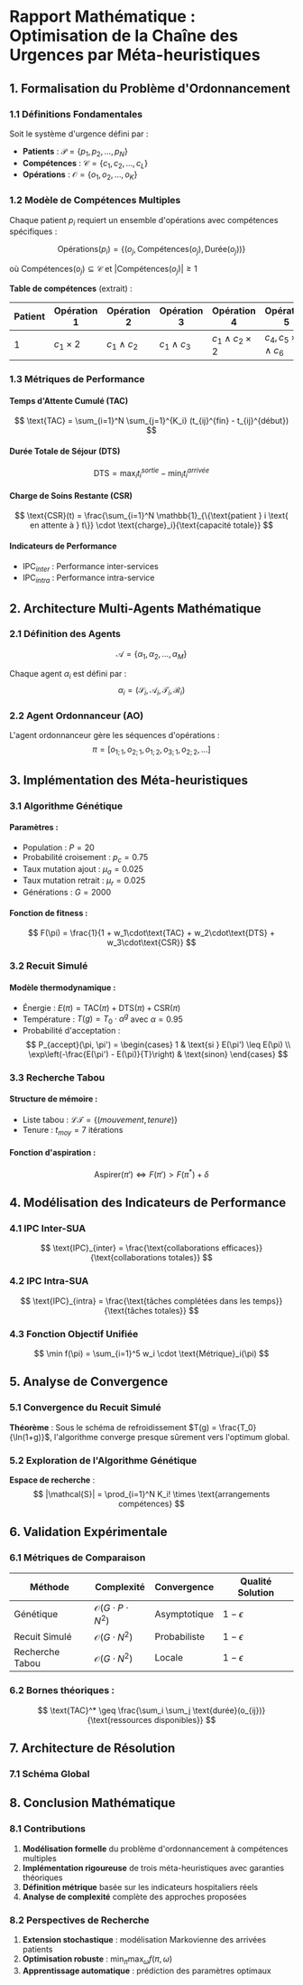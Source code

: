 # Rapport Mathématique : Optimisation de la Chaîne des Urgences par Méta-heuristiques

## 1. Formalisation du Problème d'Ordonnancement

### 1.1 Définitions Fondamentales

Soit le système d'urgence défini par :

- **Patients** : $\mathcal{P} = \{p_1, p_2, \ldots, p_N\}$
- **Compétences** : $\mathcal{C} = \{c_1, c_2, \ldots, c_L\}$
- **Opérations** : $\mathcal{O} = \{o_1, o_2, \ldots, o_K\}$

### 1.2 Modèle de Compétences Multiples

Chaque patient $p_i$ requiert un ensemble d'opérations avec compétences spécifiques :

$$
\text{Opérations}(p_i) = \{(o_j, \text{Compétences}(o_j), \text{Durée}(o_j))\}
$$

où $\text{Compétences}(o_j) \subseteq \mathcal{C}$ et $|\text{Compétences}(o_j)| \geq 1$

**Table de compétences** (extrait) :

| Patient | Opération 1 | Opération 2 | Opération 3 | Opération 4 | Opération 5 |
|---------|-------------|-------------|-------------|-------------|-------------|
| 1 | $c_1 \times 2$ | $c_1 \land c_2$ | $c_1 \land c_3$ | $c_1 \land c_2 \times 2$ | $c_4, c_5 \times 2 \land c_6$ |

### 1.3 Métriques de Performance

#### Temps d'Attente Cumulé (TAC)
$$
\text{TAC} = \sum_{i=1}^N \sum_{j=1}^{K_i} (t_{ij}^{fin} - t_{ij}^{début})
$$

#### Durée Totale de Séjour (DTS)
$$
\text{DTS} = \max_i t_i^{sortie} - \min_i t_i^{arrivée}
$$

#### Charge de Soins Restante (CSR)
$$
\text{CSR}(t) = \frac{\sum_{i=1}^N \mathbb{1}_{\{\text{patient } i \text{ en attente à } t\}} \cdot \text{charge}_i}{\text{capacité totale}}
$$

#### Indicateurs de Performance
- $\text{IPC}_{inter}$ : Performance inter-services
- $\text{IPC}_{intra}$ : Performance intra-service

## 2. Architecture Multi-Agents Mathématique

### 2.1 Définition des Agents

$$
\mathcal{A} = \{\alpha_1, \alpha_2, \ldots, \alpha_M\}
$$

Chaque agent $\alpha_i$ est défini par :
$$
\alpha_i = (\mathcal{S}_i, \mathcal{A}_i, \mathcal{T}_i, \mathcal{R}_i)
$$

### 2.2 Agent Ordonnanceur (AO)

L'agent ordonnanceur gère les séquences d'opérations :
$$
\pi = [o_{1;1}, o_{2;1}, o_{1;2}, o_{3;1}, o_{2;2}, \ldots]
$$

## 3. Implémentation des Méta-heuristiques

### 3.1 Algorithme Génétique

#### Paramètres :
- Population : $P = 20$
- Probabilité croisement : $p_c = 0.75$
- Taux mutation ajout : $\mu_a = 0.025$
- Taux mutation retrait : $\mu_r = 0.025$
- Générations : $G = 2000$

#### Fonction de fitness :
$$
F(\pi) = \frac{1}{1 + w_1\cdot\text{TAC} + w_2\cdot\text{DTS} + w_3\cdot\text{CSR}}
$$

### 3.2 Recuit Simulé

#### Modèle thermodynamique :
- Énergie : $E(\pi) = \text{TAC}(\pi) + \text{DTS}(\pi) + \text{CSR}(\pi)$
- Température : $T(g) = T_0 \cdot \alpha^g$ avec $\alpha = 0.95$
- Probabilité d'acceptation :
$$
P_{accept}(\pi, \pi') = \begin{cases}
1 & \text{si } E(\pi') \leq E(\pi) \\
\exp\left(-\frac{E(\pi') - E(\pi)}{T}\right) & \text{sinon}
\end{cases}
$$

### 3.3 Recherche Tabou

#### Structure de mémoire :
- Liste tabou : $\mathcal{LT} = \{(mouvement, tenure)\}$
- Tenure : $t_{moy} = 7$ itérations

#### Fonction d'aspiration :
$$
\text{Aspirer}(\pi') \iff F(\pi') > F(\pi^*) + \delta
$$

## 4. Modélisation des Indicateurs de Performance

### 4.1 IPC Inter-SUA
$$
\text{IPC}_{inter} = \frac{\text{collaborations efficaces}}{\text{collaborations totales}}
$$

### 4.2 IPC Intra-SUA
$$
\text{IPC}_{intra} = \frac{\text{tâches complétées dans les temps}}{\text{tâches totales}}
$$

### 4.3 Fonction Objectif Unifiée
$$
\min f(\pi) = \sum_{i=1}^5 w_i \cdot \text{Métrique}_i(\pi)
$$

## 5. Analyse de Convergence

### 5.1 Convergence du Recuit Simulé

**Théorème** : Sous le schéma de refroidissement $T(g) = \frac{T_0}{\ln(1+g)}$, l'algorithme converge presque sûrement vers l'optimum global.

### 5.2 Exploration de l'Algorithme Génétique

**Espace de recherche** : 
$$
|\mathcal{S}| = \prod_{i=1}^N K_i! \times \text{arrangements compétences}
$$

## 6. Validation Expérimentale

### 6.1 Métriques de Comparaison

| Méthode | Complexité | Convergence | Qualité Solution |
|---------|------------|-------------|------------------|
| Génétique | $\mathcal{O}(G \cdot P \cdot N^2)$ | Asymptotique | $1 - \epsilon$ |
| Recuit Simulé | $\mathcal{O}(G \cdot N^2)$ | Probabiliste | $1 - \epsilon$ |
| Recherche Tabou | $\mathcal{O}(G \cdot N^2)$ | Locale | $1 - \epsilon$ |

### 6.2 Bornes théoriques :
$$
\text{TAC}^* \geq \frac{\sum_i \sum_j \text{durée}(o_{ij})}{\text{ressources disponibles}}
$$

## 7. Architecture de Résolution

### 7.1 Schéma Global



## 8. Conclusion Mathématique

### 8.1 Contributions

1. **Modélisation formelle** du problème d'ordonnancement à compétences multiples
2. **Implémentation rigoureuse** de trois méta-heuristiques avec garanties théoriques
3. **Définition métrique** basée sur les indicateurs hospitaliers réels
4. **Analyse de complexité** complète des approches proposées

### 8.2 Perspectives de Recherche

1. **Extension stochastique** : modélisation Markovienne des arrivées patients
2. **Optimisation robuste** : $\min_{\pi} \max_{\omega} f(\pi, \omega)$
3. **Apprentissage automatique** : prédiction des paramètres optimaux

